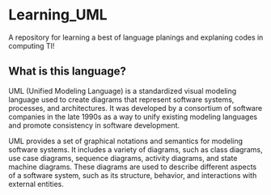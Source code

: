 # Learning_UML

A repository for learning a best of language planings and explaning codes in computing TI!

## What is this language?

UML (Unified Modeling Language) is a standardized visual modeling language used to create diagrams that represent software systems, processes, and architectures. It was developed by a consortium of software companies in the late 1990s as a way to unify existing modeling languages and promote consistency in software development.

UML provides a set of graphical notations and semantics for modeling software systems. It includes a variety of diagrams, such as class diagrams, use case diagrams, sequence diagrams, activity diagrams, and state machine diagrams. These diagrams are used to describe different aspects of a software system, such as its structure, behavior, and interactions with external entities.

